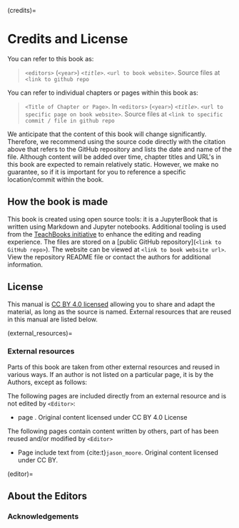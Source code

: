 (credits)=
# Credits and License

You can refer to this book as:

> `<editors>` (`<year>`) _`<title>`_. `<url to book website>`. Source files at `<link to github repo`

You can refer to individual chapters or pages within this book as:

> `<Title of Chapter or Page>`. In `<editors>` (`<year>`) _`<title>`_. `<url to specific page on book website>`. Source files at `<link to specific commit / file in github repo`

We anticipate that the content of this book will change significantly. Therefore, we recommend using the source code directly with the citation above that refers to the GitHub repository and lists the date and name of the file. Although content will be added over time, chapter titles and URL's in this book are expected to remain relatively static. However, we make no guarantee, so if it is important for you to reference a specific location/commit within the book.

## How the book is made

This book is created using open source tools: it is a JupyterBook that is written using Markdown and Jupyter notebooks. Additional tooling is used from the [TeachBooks initiative](https://teachbooks.io/) to enhance the editing and reading experience. The files are stored on a [public GitHub repository](`<link to GitHub repo>`). The website can be viewed at `<link to book website url>`. View the repository README file or contact the authors for additional information.

## License
This manual is [CC BY 4.0 licensed](https://creativecommons.org/licenses/by/4.0/) allowing you to share and adapt the material, as long as the source is named. External resources that are reused in this manual are listed below.

(external_resources)=
### External resources

Parts of this book are taken from other external resources and reused in various ways. If an author is not listed on a particular page, it is by the Authors, except as follows:

The following pages are included directly from an external resource and is not edited by `<Editor>`:
- page [](). Original content licensed under CC BY 4.0 License

The following pages contain content written by others, part of has been reused and/or modified by `<Editor>`
- Page []() include text from {cite:t}`jason_moore`. Original content licensed under CC BY. 


(editor)=
## About the Editors

### Acknowledgements

